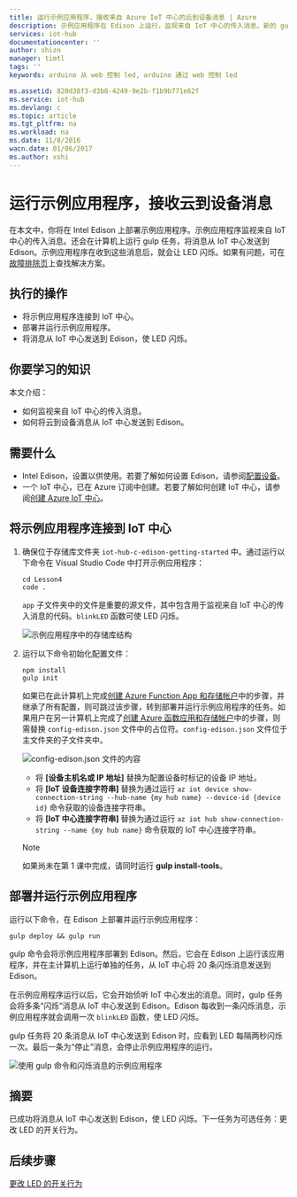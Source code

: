 ```yaml
---
title: 运行示例应用程序，接收来自 Azure IoT 中心的云到设备消息 | Azure
description: 示例应用程序在 Edison 上运行，监视来自 IoT 中心的传入消息。新的 gulp 任务会将消息从 IoT 中心发送到 Edison，使 LED 闪烁。
services: iot-hub
documentationcenter: ''
author: shizn
manager: timtl
tags: ''
keywords: arduino 从 web 控制 led, arduino 通过 web 控制 led

ms.assetid: 820d38f3-d3b8-4249-9e2b-f1b9b771e62f
ms.service: iot-hub
ms.devlang: c
ms.topic: article
ms.tgt_pltfrm: na
ms.workload: na
ms.date: 11/8/2016
wacn.date: 01/06/2017
ms.author: xshi
---
```


# 运行示例应用程序，接收云到设备消息
在本文中，你将在 Intel Edison 上部署示例应用程序。示例应用程序监视来自 IoT 中心的传入消息。还会在计算机上运行 gulp 任务，将消息从 IoT 中心发送到 Edison。示例应用程序在收到这些消息后，就会让 LED 闪烁。如果有问题，可在[故障排除页][troubleshooting]上查找解决方案。

## 执行的操作
* 将示例应用程序连接到 IoT 中心。
* 部署并运行示例应用程序。
* 将消息从 IoT 中心发送到 Edison，使 LED 闪烁。

## 你要学习的知识
本文介绍：

 - 如何监视来自 IoT 中心的传入消息。
 - 如何将云到设备消息从 IoT 中心发送到 Edison。

## 需要什么
* Intel Edison，设置以供使用。若要了解如何设置 Edison，请参阅[配置设备][configure-your-device]。
* 一个 IoT 中心，已在 Azure 订阅中创建。若要了解如何创建 IoT 中心，请参阅[创建 Azure IoT 中心][create-your-azure-iot-hub]。

## 将示例应用程序连接到 IoT 中心
1. 确保位于存储库文件夹 `iot-hub-c-edison-getting-started` 中。通过运行以下命令在 Visual Studio Code 中打开示例应用程序：

    ```
    cd Lesson4
    code .
    ```

    `app` 子文件夹中的文件是重要的源文件，其中包含用于监视来自 IoT 中心的传入消息的代码。`blinkLED` 函数可使 LED 闪烁。

    ![示例应用程序中的存储库结构][repo-structure]  

2. 运行以下命令初始化配置文件：

    ```
    npm install
    gulp init
    ```

    如果已在此计算机上完成[创建 Azure Function App 和存储帐户][create-an-azure-function-app-and-storage-account]中的步骤，并继承了所有配置，则可跳过该步骤，转到部署并运行示例应用程序的任务。如果用户在另一计算机上完成了[创建 Azure 函数应用和存储帐户][create-an-azure-function-app-and-storage-account]中的步骤，则需替换 `config-edison.json` 文件中的占位符。`config-edison.json` 文件位于主文件夹的子文件夹中。

    ![config-edison.json 文件的内容](./media/iot-hub-intel-edison-lessons/lesson4/config-edison.png)  

   * 将 **[设备主机名或 IP 地址]** 替换为配置设备时标记的设备 IP 地址。
   * 将 **[IoT 设备连接字符串]** 替换为通过运行 `az iot device show-connection-string --hub-name {my hub name} --device-id {device id}` 命令获取的设备连接字符串。
   * 将 **[IoT 中心连接字符串]** 替换为通过运行 `az iot hub show-connection-string --name {my hub name}` 命令获取的 IoT 中心连接字符串。

    > [!NOTE]
    > 如果尚未在第 1 课中完成，请同时运行 **gulp install-tools**。

## 部署并运行示例应用程序
运行以下命令，在 Edison 上部署并运行示例应用程序：

```
gulp deploy && gulp run
```

gulp 命令会将示例应用程序部署到 Edison。然后，它会在 Edison 上运行该应用程序，并在主计算机上运行单独的任务，从 IoT 中心将 20 条闪烁消息发送到 Edison。

在示例应用程序运行以后，它会开始侦听 IoT 中心发出的消息。同时，gulp 任务会将多条“闪烁”消息从 IoT 中心发送到 Edison。Edison 每收到一条闪烁消息，示例应用程序就会调用一次 `blinkLED` 函数，使 LED 闪烁。

gulp 任务将 20 条消息从 IoT 中心发送到 Edison 时，应看到 LED 每隔两秒闪烁一次。最后一条为“停止”消息，会停止示例应用程序的运行。

![使用 gulp 命令和闪烁消息的示例应用程序][gulp-command-and-blink-messages]  

## 摘要
已成功将消息从 IoT 中心发送到 Edison，使 LED 闪烁。下一任务为可选任务：更改 LED 的开关行为。

## 后续步骤
[更改 LED 的开关行为][change-the-on-and-off-behavior-of-the-led]

<!-- Images and links -->

[troubleshooting]: ./iot-hub-intel-edison-kit-c-troubleshooting.md
[configure-your-device]: ./iot-hub-intel-edison-kit-c-lesson1-configure-your-device.md
[create-your-azure-iot-hub]: ./iot-hub-intel-edison-kit-c-lesson2-prepare-azure-iot-hub.md
[repo-structure]: ./media/iot-hub-intel-edison-lessons/lesson4/repo_structure_c.png
[create-an-azure-function-app-and-storage-account]: ./iot-hub-intel-edison-kit-c-lesson3-deploy-resource-manager-template.md
[gulp-command-and-blink-messages]: ./media/iot-hub-intel-edison-lessons/lesson4/gulp_blink_c.png
[change-the-on-and-off-behavior-of-the-led]: ./iot-hub-intel-edison-kit-c-lesson4-change-led-behavior.md

<!---HONumber=Mooncake_0103_2017-->